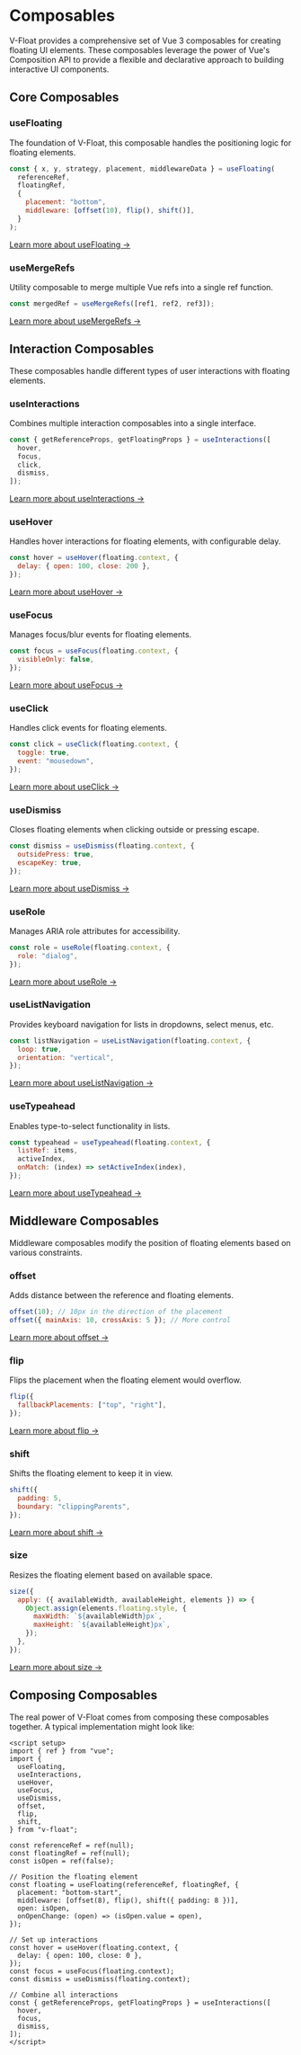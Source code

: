 # Composables

V-Float provides a comprehensive set of Vue 3 composables for creating floating UI elements. These composables leverage the power of Vue's Composition API to provide a flexible and declarative approach to building interactive UI components.

## Core Composables

### useFloating

The foundation of V-Float, this composable handles the positioning logic for floating elements.

```js
const { x, y, strategy, placement, middlewareData } = useFloating(
  referenceRef,
  floatingRef,
  {
    placement: "bottom",
    middleware: [offset(10), flip(), shift()],
  }
);
```

[Learn more about useFloating →](/composables/use-floating)

### useMergeRefs

Utility composable to merge multiple Vue refs into a single ref function.

```js
const mergedRef = useMergeRefs([ref1, ref2, ref3]);
```

[Learn more about useMergeRefs →](/composables/use-merge-refs)

## Interaction Composables

These composables handle different types of user interactions with floating elements.

### useInteractions

Combines multiple interaction composables into a single interface.

```js
const { getReferenceProps, getFloatingProps } = useInteractions([
  hover,
  focus,
  click,
  dismiss,
]);
```

[Learn more about useInteractions →](/composables/use-interactions)

### useHover

Handles hover interactions for floating elements, with configurable delay.

```js
const hover = useHover(floating.context, {
  delay: { open: 100, close: 200 },
});
```

[Learn more about useHover →](/composables/use-hover)

### useFocus

Manages focus/blur events for floating elements.

```js
const focus = useFocus(floating.context, {
  visibleOnly: false,
});
```

[Learn more about useFocus →](/composables/use-focus)

### useClick

Handles click events for floating elements.

```js
const click = useClick(floating.context, {
  toggle: true,
  event: "mousedown",
});
```

[Learn more about useClick →](/composables/use-click)

### useDismiss

Closes floating elements when clicking outside or pressing escape.

```js
const dismiss = useDismiss(floating.context, {
  outsidePress: true,
  escapeKey: true,
});
```

[Learn more about useDismiss →](/composables/use-dismiss)

### useRole

Manages ARIA role attributes for accessibility.

```js
const role = useRole(floating.context, {
  role: "dialog",
});
```

[Learn more about useRole →](/composables/use-role)

### useListNavigation

Provides keyboard navigation for lists in dropdowns, select menus, etc.

```js
const listNavigation = useListNavigation(floating.context, {
  loop: true,
  orientation: "vertical",
});
```

[Learn more about useListNavigation →](/composables/use-list-navigation)

### useTypeahead

Enables type-to-select functionality in lists.

```js
const typeahead = useTypeahead(floating.context, {
  listRef: items,
  activeIndex,
  onMatch: (index) => setActiveIndex(index),
});
```

[Learn more about useTypeahead →](/composables/use-typeahead)

## Middleware Composables

Middleware composables modify the position of floating elements based on various constraints.

### offset

Adds distance between the reference and floating elements.

```js
offset(10); // 10px in the direction of the placement
offset({ mainAxis: 10, crossAxis: 5 }); // More control
```

[Learn more about offset →](/composables/middleware/offset)

### flip

Flips the placement when the floating element would overflow.

```js
flip({
  fallbackPlacements: ["top", "right"],
});
```

[Learn more about flip →](/composables/middleware/flip)

### shift

Shifts the floating element to keep it in view.

```js
shift({
  padding: 5,
  boundary: "clippingParents",
});
```

[Learn more about shift →](/composables/middleware/shift)

### size

Resizes the floating element based on available space.

```js
size({
  apply: ({ availableWidth, availableHeight, elements }) => {
    Object.assign(elements.floating.style, {
      maxWidth: `${availableWidth}px`,
      maxHeight: `${availableHeight}px`,
    });
  },
});
```

[Learn more about size →](/composables/middleware/size)

## Composing Composables

The real power of V-Float comes from composing these composables together. A typical implementation might look like:

```vue
<script setup>
import { ref } from "vue";
import {
  useFloating,
  useInteractions,
  useHover,
  useFocus,
  useDismiss,
  offset,
  flip,
  shift,
} from "v-float";

const referenceRef = ref(null);
const floatingRef = ref(null);
const isOpen = ref(false);

// Position the floating element
const floating = useFloating(referenceRef, floatingRef, {
  placement: "bottom-start",
  middleware: [offset(8), flip(), shift({ padding: 8 })],
  open: isOpen,
  onOpenChange: (open) => (isOpen.value = open),
});

// Set up interactions
const hover = useHover(floating.context, {
  delay: { open: 100, close: 0 },
});
const focus = useFocus(floating.context);
const dismiss = useDismiss(floating.context);

// Combine all interactions
const { getReferenceProps, getFloatingProps } = useInteractions([
  hover,
  focus,
  dismiss,
]);
</script>
```
